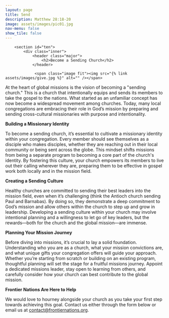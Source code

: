 ```yaml
---
layout: page
title: Send
description: Matthew 28:18-20
image: assets/images/pic01.jpg
nav-menu: false
show_tile: false
---
```


<div id="main" class="alt">

        <section id="ten">
            <div class="inner">
                <header class="major">
                    <h2>Become a Sending Church</h2>
                </header>
				
				 <span class="image fit"><img src="{% link assets/images/give.jpg %}" alt="" /></span>
				 
<p>At the heart of global missions is the vision of becoming a "sending church." This is a church that intentionally equips and sends its members to take the gospel to the nations. What started as an unfamiliar concept has now become a widespread movement among churches. Today, many local congregations are embracing their role in God&rsquo;s mission by preparing and sending cross-cultural missionaries with purpose and intentionality.</p>
<p><strong>Building a Missionary Identity</strong></p>
<p>To become a sending church, it&rsquo;s essential to cultivate a missionary identity within your congregation. Every member should see themselves as a disciple who makes disciples, whether they are reaching out in their local community or being sent across the globe. This mindset shifts missions from being a separate program to becoming a core part of the church's identity. By fostering this culture, your church empowers its members to live out their calling wherever they are, preparing them to be effective in gospel work both locally and in the mission field.</p>
<p><strong>Creating a Sending Culture</strong></p>
<p>Healthy churches are committed to sending their best leaders into the mission field, even when it&rsquo;s challenging (think the Antioch church sending Paul and Barnabas). By doing so, they demonstrate a deep commitment to God&rsquo;s mission and allow others within the church to step up and grow in leadership. Developing a sending culture within your church may involve intentional planning and a willingness to let go of key leaders, but the rewards&mdash;both for the church and the global mission&mdash;are immense.</p>
<p><strong>Planning Your Mission Journey</strong></p>
<p>Before diving into missions, it&rsquo;s crucial to lay a solid foundation. Understanding who you are as a church, what your mission convictions are, and what unique gifts your congregation offers will guide your approach. Whether you&rsquo;re starting from scratch or building on an existing program, thoughtful planning will set the stage for a fruitful missions journey. Appoint a dedicated missions leader, stay open to learning from others, and carefully consider how your church can best contribute to the global mission.</p>
<p><strong>Frontier Nations&nbsp;Are Here to Help</strong></p>
<p>We would love to hourney alongside your church as you take&nbsp;your first step towards achieving this goal. Contact us either through the form below or email us at <a href="mailto:contact@frontiernations.org" target="_blank">contact@frontiernations.org</a>.</p>
            </div>
        </section>

</div>